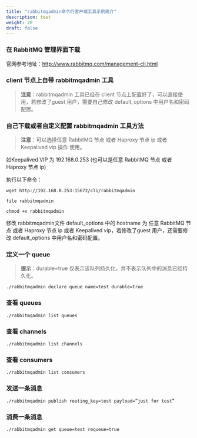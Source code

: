 ```yaml
---
title: "rabbitmqadmin命令行客户端工具示例简介"
description: test
weight: 20
draft: false
---
```


### 在 RabbitMQ 管理界面下载

官网参考地址：http://www.rabbitmq.com/management-cli.html

### client 节点上自带 rabbitmqadmin 工具

> **注意**：rabbitmqadmin 工具已经在 client 节点上配置好了，可以直接使用，若修改了guest 用户，需要自己修改 default_options 中用户名和密码配置。

### 自己下载或者自定义配置 rabbitmqadmin 工具方法

> **注意**：可以选择任意 RabbitMQ 节点 或者 Haproxy 节点 ip 或者 Keepalived vip 操作 使用。

如Keepalived VIP 为 192.168.0.253 (也可以是任意 RabbitMQ 节点 或者 Haproxy 节点 ip)

执行以下命令：

```
wget http://192.168.0.253:15672/cli/rabbitmqadmin

file rabbitmqadmin

chmod +x rabbitmqadmin
```

修改 rabbitmqadmin文件 default_options 中的 hostname 为 任意 RabbitMQ 节点 或者 Haproxy 节点 ip 或者 Keepalived vip，若修改了guest 用户，还需要修改 default_options 中用户名和密码配置。

### 定义一个 queue

> **提示**：durable=true 仅表示该队列持久化，并不表示队列中的消息已经持久化。

```
./rabbitmqadmin declare queue name=test durable=true
```

### 查看 queues

```
./rabbitmqadmin list queues
```

### 查看 channels

```
./rabbitmqadmin list channels
```

### 查看 consumers

```
./rabbitmqadmin list consumers
```

### 发送一条消息

```
./rabbitmqadmin publish routing_key=test payload=”just for test”
```

### 消费一条消息

```
./rabbitmqadmin get queue=test requeue=true
```